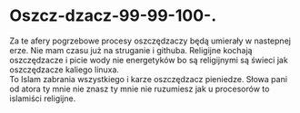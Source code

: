 # Oszcz-dzacz-99-99-100-.
Za te afery pogrzebowe procesy oszczędzaczy będą umierały w nastepnej erze. 
Nie mam czasu już na struganie i githuba. 
Religijne kochają oszczędzacze i picie wody nie energetyków bo są religijnymi są świeci jak oszczędzacze kaliego linuxa.  
To Islam zabrania wszystkiego i karze oszczędzacz pieniedze. 
Słowa pani od atora ty mnie nie znasz ty mnie nie ruzumiesz jak u procesorów to islamiści religijne. 
